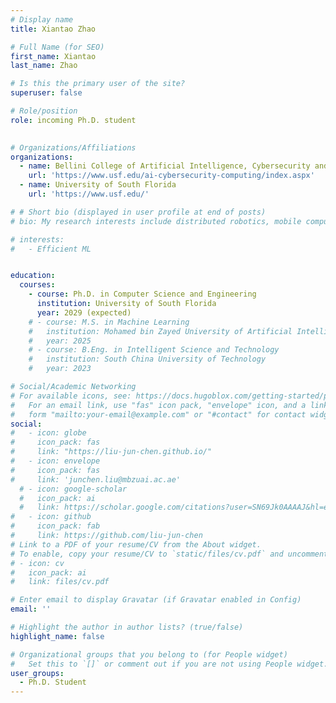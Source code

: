```yaml
---
# Display name
title: Xiantao Zhao

# Full Name (for SEO)
first_name: Xiantao
last_name: Zhao

# Is this the primary user of the site?
superuser: false

# Role/position
role: incoming Ph.D. student
  

# Organizations/Affiliations
organizations:
  - name: Bellini College of Artificial Intelligence, Cybersecurity and Computing
    url: 'https://www.usf.edu/ai-cybersecurity-computing/index.aspx'
  - name: University of South Florida
    url: 'https://www.usf.edu/'

# # Short bio (displayed in user profile at end of posts)
# bio: My research interests include distributed robotics, mobile computing and programmable matter.

# interests:
#   - Efficient ML


education:
  courses:
    - course: Ph.D. in Computer Science and Engineering
      institution: University of South Florida
      year: 2029 (expected)
    # - course: M.S. in Machine Learning
    #   institution: Mohamed bin Zayed University of Artificial Intelligence
    #   year: 2025
    # - course: B.Eng. in Intelligent Science and Technology
    #   institution: South China University of Technology
    #   year: 2023

# Social/Academic Networking
# For available icons, see: https://docs.hugoblox.com/getting-started/page-builder/#icons
#   For an email link, use "fas" icon pack, "envelope" icon, and a link in the
#   form "mailto:your-email@example.com" or "#contact" for contact widget.
social:
#   - icon: globe
#     icon_pack: fas
#     link: "https://liu-jun-chen.github.io/"
#   - icon: envelope
#     icon_pack: fas
#     link: 'junchen.liu@mbzuai.ac.ae'
  # - icon: google-scholar
  #   icon_pack: ai
  #   link: https://scholar.google.com/citations?user=SN69Jk0AAAAJ&hl=en
#   - icon: github
#     icon_pack: fab
#     link: https://github.com/liu-jun-chen
# Link to a PDF of your resume/CV from the About widget.
# To enable, copy your resume/CV to `static/files/cv.pdf` and uncomment the lines below.
# - icon: cv
#   icon_pack: ai
#   link: files/cv.pdf

# Enter email to display Gravatar (if Gravatar enabled in Config)
email: ''

# Highlight the author in author lists? (true/false)
highlight_name: false

# Organizational groups that you belong to (for People widget)
#   Set this to `[]` or comment out if you are not using People widget.
user_groups:
  - Ph.D. Student
---
```


<!-- Junchen Liu is an incoming Ph.D. student in the [Bellini College of Artificial Intelligence, Cybersecurity and Computing](https://www.usf.edu/ai-cybersecurity-computing/index.aspx) at the [University of South Florida](https://www.usf.edu/). His research mainly focus on efficient machine learning. Before joining USF, he obtained his Master’s in Machine Learning at [Mohamed bin Zayed University of Artificial Intelligence](https://mbzuai.ac.ae/) and his Bachelor’s in Intelligent Science and Technology from [South China University of Technology](https://www.scut.edu.cn/new/). -->

<!-- **Honors and Awards** 
- DAC Young Fellow (2023)
- Best Poster Award in Student Research Forum at ASP-DAC for “On-Device AI Fairness” (2023)
- DAC Young Fellow (2022) -->
